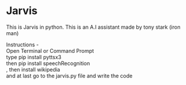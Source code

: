 # Jarvis
This is Jarvis in python. This is an A.I assistant made by tony stark (iron man)

Instructions - <br>
  Open Terminal or Command Prompt <br>
  type pip install pyttsx3 <br>
  then pip install speechRecognition <br>
  , then install wikipedia <br>
  and at last go to the jarvis.py file and write the code
  
 
